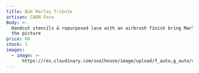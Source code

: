 ```yaml
---
title: Bob Marley Tribute
artisan: CABN Feva
Body: >-
  Handcut stencils & repurposed lace with an airbrush finish bring Marley into
  the picture
price: 60
stock: 1
images:
  - image: >-
      https://res.cloudinary.com/soalhouse/image/upload/f_auto,g_auto/v1563745076/cabn_bob_m_tribute_jmhzlx.jpg
---
```



